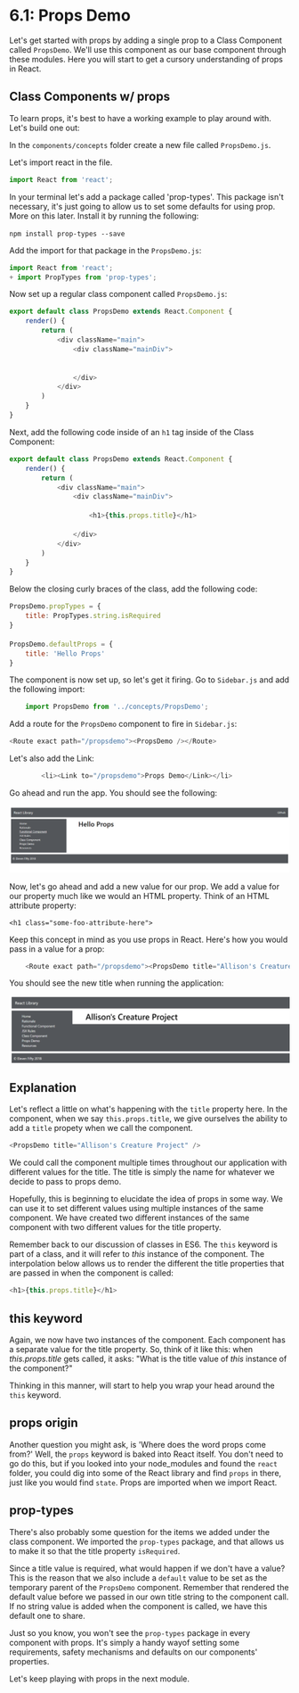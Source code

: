 # 6.1: Props Demo

Let's get started with props by adding a single prop to a Class Component called `PropsDemo`. We'll use this component as our base component through these modules. Here you will start to get a cursory understanding of props in React.

## Class Components w/ props

To learn props, it's best to have a working example to play around with. Let's build one out:

In the `components/concepts` folder create a new file called `PropsDemo.js`.

Let's import react in the file.

```javascript
import React from 'react';
```

In your terminal let's add a package called 'prop-types'. This package isn't necessary, it's just going to allow us to set some defaults for using prop. More on this later. Install it by running the following:

`npm install prop-types --save`

Add the import for that package in the `PropsDemo.js`:

```javascript
import React from 'react';
+ import PropTypes from 'prop-types';
```

Now set up a regular class component called `PropsDemo.js`:

```javascript
export default class PropsDemo extends React.Component {
    render() {
        return (
            <div className="main">
                <div className="mainDiv">


                </div>
            </div>
        )
    }
}
```

Next, add the following code inside of an `h1` tag inside of the Class Component:

```javascript
export default class PropsDemo extends React.Component {
    render() {
        return (
            <div className="main">
                <div className="mainDiv">

                    <h1>{this.props.title}</h1>

                </div>
            </div>
        )
    }
}
```

Below the closing curly braces of the class, add the following code:

```javascript
PropsDemo.propTypes = {
    title: PropTypes.string.isRequired
}

PropsDemo.defaultProps = {
    title: 'Hello Props'
}
```

The component is now set up, so let's get it firing. Go to `Sidebar.js` and add the following import:

```javascript
    import PropsDemo from '../concepts/PropsDemo';
```

Add a route for the `PropsDemo` component to fire in `Sidebar.js`:

```javascript
<Route exact path="/propsdemo"><PropsDemo /></Route>
```

Let's also add the Link:

```javascript
        <li><Link to="/propsdemo">Props Demo</Link></li>
```

Go ahead and run the app. You should see the following:

![Default-props](../.gitbook/assets/6.1_props_first.PNG)

Now, let's go ahead and add a new value for our prop. We add a value for our property much like we would an HTML property. Think of an HTML attribute property:

```markup
<h1 class="some-foo-attribute-here">
```

Keep this concept in mind as you use props in React. Here's how you would pass in a value for a prop:

```javascript
    <Route exact path="/propsdemo"><PropsDemo title="Allison's Creature Project" /></Route> 
```

You should see the new title when running the application:

![Custom Value](../.gitbook/assets/6.1_creature.PNG)

## Explanation

Let's reflect a little on what's happening with the `title` property here. In the component, when we say `this.props.title`, we give ourselves the ability to add a `title` propety when we call the component.

```javascript
<PropsDemo title="Allison's Creature Project" />
```

We could call the component multiple times throughout our application with different values for the title. The title is simply the name for whatever we decide to pass to props demo.

Hopefully, this is beginning to elucidate the idea of props in some way. We can use it to set different values using multiple instances of the same component. We have created two different instances of the same component with two different values for the title property.

Remember back to our discussion of classes in ES6. The `this` keyword is part of a class, and it will refer to _this_ instance of the component. The interpolation below allows us to render the different the title properties that are passed in when the component is called:

```javascript
<h1>{this.props.title}</h1>
```

## this keyword

Again, we now have two instances of the component. Each component has a separate value for the title property. So, think of it like this: when _this.props.title_ gets called, it asks: "What is the title value of _this_ instance of the component?"

Thinking in this manner, will start to help you wrap your head around the `this` keyword.

## props origin

Another question you might ask, is 'Where does the word props come from?' Well, the `props` keyword is baked into React itself. You don't need to go do this, but if you looked into your node\_modules and found the `react` folder, you could dig into some of the React library and find `props` in there, just like you would find `state`. Props are imported when we import React.

## prop-types

There's also probably some question for the items we added under the class component. We imported the `prop-types` package, and that allows us to make it so that the title property `isRequired`.

Since a title value is required, what would happen if we don't have a value? This is the reason that we also include a `default` value to be set as the temporary parent of the `PropsDemo` component. Remember that rendered the default value before we passed in our own title string to the component call. If no string value is added when the component is called, we have this default one to share.

Just so you know, you won't see the `prop-types` package in every component with props. It's simply a handy wayof setting some requirements, safety mechanisms and defaults on our components' properties.

Let's keep playing with props in the next module.

